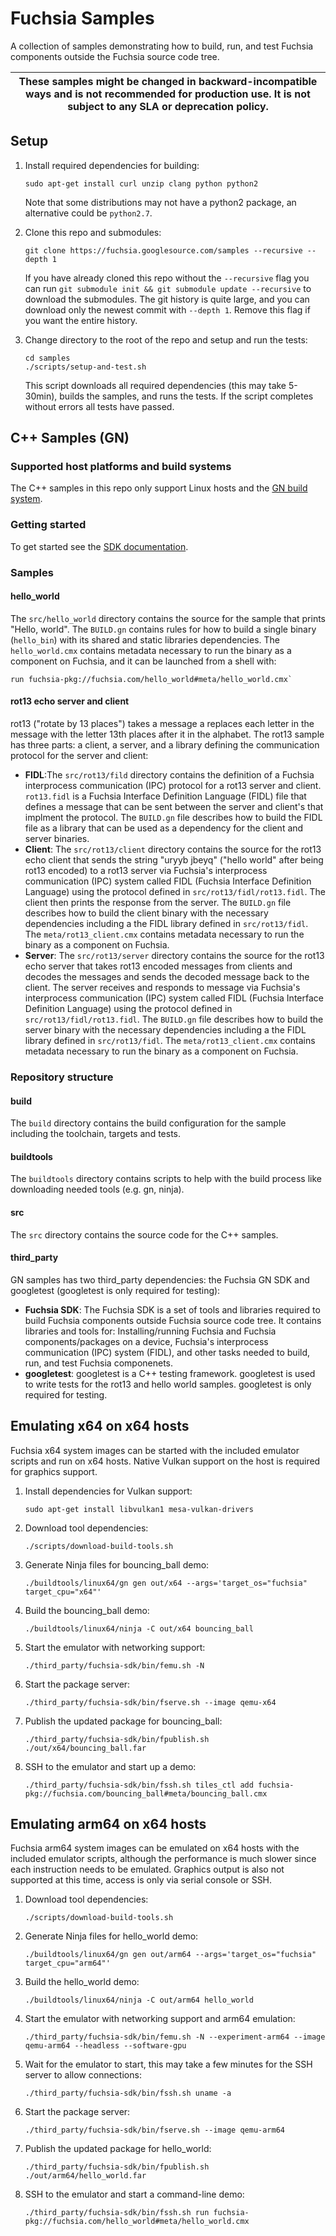 # Fuchsia Samples
A collection of samples demonstrating how to build, run, and test Fuchsia components outside the Fuchsia source code tree.

| These samples might be changed in backward-incompatible ways and is not recommended for production use. It is not subject to any SLA or deprecation policy. |
|-------|

## Setup
1. Install required dependencies for building:

    ```
    sudo apt-get install curl unzip clang python python2
    ```

    Note that some distributions may not have a python2 package, an alternative could be `python2.7`.

1. Clone this repo and submodules:
    ```
    git clone https://fuchsia.googlesource.com/samples --recursive --depth 1
    ```

   If you have already cloned this repo without the `--recursive` flag you can run `git submodule init && git submodule update --recursive` to download the submodules.
   The git history is quite large, and you can download only the newest commit with `--depth 1`. Remove this flag if you want the entire history.
1. Change directory to the root of the repo and setup and run the tests:

    ```
    cd samples
    ./scripts/setup-and-test.sh
    ```
    This script downloads all required dependencies (this may take 5-30min), builds the samples, and runs the tests. If the script completes without errors all tests have passed.

## C++ Samples (GN)

### Supported host platforms and build systems
The C++ samples in this repo only support Linux hosts and the [GN build system](https://gn.googlesource.com/gn/).

### Getting started
To get started see the [SDK documentation](https://fuchsia.dev/fuchsia-src/development/sdk).

### Samples
#### hello_world
The `src/hello_world` directory contains the source for the sample that prints "Hello, world". The `BUILD.gn` contains rules for how to build a single binary (`hello_bin`) with its shared and static libraries dependencies. The `hello_world.cmx` contains metadata necessary to run the binary as a component on Fuchsia, and it can be launched from a shell with:
```
run fuchsia-pkg://fuchsia.com/hello_world#meta/hello_world.cmx`
```
#### rot13 echo server and client
rot13 ("rotate by 13 places") takes a message a replaces each letter in the message with the letter 13th places after it in the alphabet. The rot13 sample has three parts: a client, a server, and a library defining the communication protocol for  the server and client:
* **FIDL**:The `src/rot13/fild` directory contains the definition of a Fuchsia interprocess communication (IPC) protocol for a rot13 server and client. `rot13.fidl` is a Fuchsia Interface Definition Language (FIDL) file that defines a message that can be sent between the server and client's that implment the protocol. The `BUILD.gn` file describes how to build the FIDL file as a library that can be used as a dependency for the client and server binaries.
* **Client**: The `src/rot13/client` directory contains the source for the rot13 echo client that sends the string "uryyb jbeyq" ("hello world" after being rot13 encoded) to a rot13 server via Fuchsia's interprocess communication (IPC) system called FIDL (Fuchsia Interface Definition Language) using the protocol defined in `src/rot13/fidl/rot13.fidl`. The client then prints the response from the server. The `BUILD.gn` file describes how to build the client binary with the necessary dependencies including a the FIDL library defined in `src/rot13/fidl`. The `meta/rot13_client.cmx` contains metadata necessary to run the binary as a component on Fuchsia.
* **Server**: The `src/rot13/server` directory contains the source for the rot13 echo server that takes rot13 encoded messages from clients and decodes the messages and sends the decoded message back to the client. The server receives and responds to message via Fuchsia's interprocess communication (IPC) system called FIDL (Fuchsia Interface Definition Language) using the protocol defined in `src/rot13/fidl/rot13.fidl`. The `BUILD.gn` file describes how to build the server binary with the necessary dependencies including a the FIDL library defined in `src/rot13/fidl`. The `meta/rot13_client.cmx` contains metadata necessary to run the binary as a component on Fuchsia.

### Repository structure
#### build
The `build` directory contains the build configuration for the sample including the toolchain, targets and tests.
#### buildtools
The `buildtools` directory contains scripts to help with the build process like downloading needed tools (e.g. gn, ninja).
#### src
The `src` directory contains the source code for the C++ samples.
#### third_party
GN samples has two third_party dependencies: the Fuchsia GN SDK and googletest (googletest is only required for testing):
* **Fuchsia SDK**: The Fuchsia SDK is a set of tools and libraries required to build Fuchsia components outside Fuchsia source code tree. It contains libraries and tools for: Installing/running Fuchsia and Fuchsia components/packages on a device, Fuchsia's interprocess communication (IPC) system (FIDL), and other tasks needed to build, run, and test Fuchsia componenets.
* **googletest**: googletest is a C++ testing framework. googletest is used to write tests for the rot13 and hello world samples. googletest is only required for testing.

## Emulating x64 on x64 hosts
Fuchsia x64 system images can be started with the included emulator scripts and run on x64 hosts. Native Vulkan support on the host is required for graphics support.
1. Install dependencies for Vulkan support:
    ```
    sudo apt-get install libvulkan1 mesa-vulkan-drivers
    ```
1. Download tool dependencies:
    ```
    ./scripts/download-build-tools.sh
    ```
1. Generate Ninja files for bouncing_ball demo:
    ```
    ./buildtools/linux64/gn gen out/x64 --args='target_os="fuchsia" target_cpu="x64"'
    ```
1. Build the bouncing_ball demo:
    ```
    ./buildtools/linux64/ninja -C out/x64 bouncing_ball
    ```
1. Start the emulator with networking support:
    ```
    ./third_party/fuchsia-sdk/bin/femu.sh -N
    ```
1. Start the package server:
    ```
    ./third_party/fuchsia-sdk/bin/fserve.sh --image qemu-x64
    ```
1. Publish the updated package for bouncing_ball:
    ```
    ./third_party/fuchsia-sdk/bin/fpublish.sh ./out/x64/bouncing_ball.far
    ```
1. SSH to the emulator and start up a demo:
    ```
    ./third_party/fuchsia-sdk/bin/fssh.sh tiles_ctl add fuchsia-pkg://fuchsia.com/bouncing_ball#meta/bouncing_ball.cmx
    ```

## Emulating arm64 on x64 hosts
Fuchsia arm64 system images can be emulated on x64 hosts with the included emulator scripts, although the performance is much slower since each instruction needs to be emulated. Graphics output is also not supported at this time, access is only via serial console or SSH.
1. Download tool dependencies:
    ```
    ./scripts/download-build-tools.sh
    ```
1. Generate Ninja files for hello_world demo:
    ```
    ./buildtools/linux64/gn gen out/arm64 --args='target_os="fuchsia" target_cpu="arm64"'
    ```
1. Build the hello_world demo:
    ```
    ./buildtools/linux64/ninja -C out/arm64 hello_world
    ```
1. Start the emulator with networking support and arm64 emulation:
    ```
    ./third_party/fuchsia-sdk/bin/femu.sh -N --experiment-arm64 --image qemu-arm64 --headless --software-gpu
    ```
1. Wait for the emulator to start, this may take a few minutes for the SSH server to allow connections:
    ```
    ./third_party/fuchsia-sdk/bin/fssh.sh uname -a
    ```
1. Start the package server:
    ```
    ./third_party/fuchsia-sdk/bin/fserve.sh --image qemu-arm64
    ```
1. Publish the updated package for hello_world:
    ```
    ./third_party/fuchsia-sdk/bin/fpublish.sh ./out/arm64/hello_world.far
    ```
1. SSH to the emulator and start a command-line demo:
    ```
    ./third_party/fuchsia-sdk/bin/fssh.sh run fuchsia-pkg://fuchsia.com/hello_world#meta/hello_world.cmx
    ```
